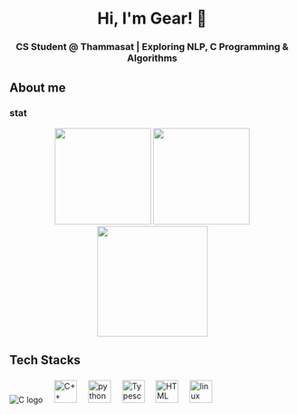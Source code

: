 <h1 align="center">Hi, I'm Gear! 👋</h1>

###

**<h3 align="center">CS Student @ Thammasat | Exploring NLP, C Programming & Algorithms</h>**

###

<h2 align="left">About me</h2>

### stat

<p align="center">
  <img src="https://github-readme-stats.vercel.app/api?username=gearjp2&theme=tokyonight" height="170">
  <img src="https://github-readme-stats.vercel.app/api/top-langs/?username=gearjp2&layout=donut&theme=tokyonight" height="170">
  <img src="https://github-profile-summary-cards.vercel.app/api/cards/profile-details?username=gearjp2&theme=tokyonight"  height="195"/>
</p>

###

<h2 align="left">Tech Stacks</h2>

###

<div align="left">
  <img src="https://img.shields.io/badge/c-%2300599C.svg?style=for-the-badge&logo=c&logoColor=white" alt="C logo"  />
  <img width="12" />
  <img src="https://img.shields.io/badge/c++-%2300599C.svg?style=for-the-badge&logo=c%2B%2B&logoColor=white" height="40" alt="C++ logo"  />
  <img width="12" />
  <img src="https://img.shields.io/badge/Python-3776AB?logo=python&logoColor=white&style=for-the-badge" height="40" alt="python logo"  />
  <img width="12" />
  <img src="https://img.shields.io/badge/typescript-%23007ACC.svg?style=for-the-badge&logo=typescript&logoColor=white" height="40" alt="Typescript logo"  />
  <img width="12" />
  <img src="https://img.shields.io/badge/html5-%23E34F26.svg?style=for-the-badge&logo=html5&logoColor=white" height="40" alt="HTML logo"  />
  <img width="12" />
  <img src="https://img.shields.io/badge/Linux-FCC624?logo=linux&logoColor=black&style=for-the-badge" height="40" alt="linux logo"  />
</div>

###
